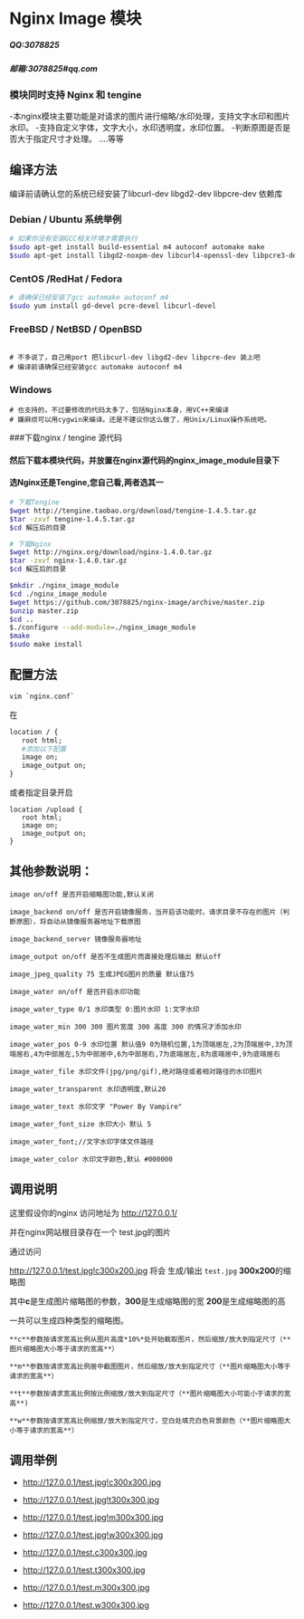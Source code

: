 # Nginx Image 模块 
##### QQ:3078825
##### 邮箱:3078825#qq.com


### 模块同时支持 Nginx 和 tengine

-本nginx模块主要功能是对请求的图片进行缩略/水印处理，支持文字水印和图片水印。
-支持自定义字体，文字大小，水印透明度，水印位置。
-判断原图是否是否大于指定尺寸才处理。
....等等


## 编译方法 

编译前请确认您的系统已经安装了libcurl-dev  libgd2-dev  libpcre-dev 依赖库

### Debian / Ubuntu 系统举例
```bash
# 如果你没有安装GCC相关环境才需要执行
$sudo apt-get install build-essential m4 autoconf automake make 
$sudo apt-get install libgd2-noxpm-dev libcurl4-openssl-dev libpcre3-dev
```

### CentOS /RedHat / Fedora
```bash
# 请确保已经安装了gcc automake autoconf m4 
$sudo yum install gd-devel pcre-devel libcurl-devel 

```

### FreeBSD / NetBSD / OpenBSD
```

# 不多说了，自己用port 把libcurl-dev libgd2-dev libpcre-dev 装上吧
# 编译前请确保已经安装gcc automake autoconf m4 
```

### Windows
```
# 也支持的，不过要修改的代码太多了，包括Nginx本身，用VC++来编译
# 嫌麻烦可以用cygwin来编译。还是不建议你这么做了，用Unix/Linux操作系统吧。
```

###下载nginx / tengine 源代码

#### 然后下载本模块代码，并放置在nginx源代码的nginx_image_module目录下
#### 选Nginx还是Tengine,您自己看,两者选其一

```bash
# 下载Tengine
$wget http://tengine.taobao.org/download/tengine-1.4.5.tar.gz
$tar -zxvf tengine-1.4.5.tar.gz
$cd 解压后的目录
```

```bash
# 下载Nginx
$wget http://nginx.org/download/nginx-1.4.0.tar.gz
$tar -zxvf nginx-1.4.0.tar.gz
$cd 解压后的目录
```

```bash
$mkdir ./nginx_image_module
$cd ./nginx_image_module
$wget https://github.com/3078825/nginx-image/archive/master.zip
$unzip master.zip
$cd ..
$./configure --add-module=./nginx_image_module
$make
$sudo make install 
```

## 配置方法
```bash
vim `nginx.conf` 
```

在
```apache
location / {
   root html;
   #添加以下配置
   image on;
   image_output on;
}
```

或者指定目录开启 
```
location /upload {
   root html; 
   image on;
   image_output on;
}
```


## 其他参数说明：
```
image on/off 是否开启缩略图功能,默认关闭

image_backend on/off 是否开启镜像服务，当开启该功能时，请求目录不存在的图片（判断原图），将自动从镜像服务器地址下载原图

image_backend_server 镜像服务器地址

image_output on/off 是否不生成图片而直接处理后输出 默认off

image_jpeg_quality 75 生成JPEG图片的质量 默认值75

image_water on/off 是否开启水印功能

image_water_type 0/1 水印类型 0:图片水印 1:文字水印

image_water_min 300 300 图片宽度 300 高度 300 的情况才添加水印

image_water_pos 0-9 水印位置 默认值9 0为随机位置,1为顶端居左,2为顶端居中,3为顶端居右,4为中部居左,5为中部居中,6为中部居右,7为底端居左,8为底端居中,9为底端居右

image_water_file 水印文件(jpg/png/gif),绝对路径或者相对路径的水印图片

image_water_transparent 水印透明度,默认20

image_water_text 水印文字 "Power By Vampire"

image_water_font_size 水印大小 默认 5

image_water_font;//文字水印字体文件路径

image_water_color 水印文字颜色,默认 #000000
```

## 调用说明

这里假设你的nginx 访问地址为 http://127.0.0.1/

并在nginx网站根目录存在一个 test.jpg的图片

通过访问 

http://127.0.0.1/test.jpg!c300x200.jpg 将会 生成/输出 `test.jpg` **300x200**的缩略图

其中**c**是生成图片缩略图的参数，**300**是生成缩略图的宽 **200**是生成缩略图的高

一共可以生成四种类型的缩略图。

```
**c**参数按请求宽高比例从图片高度*10%*处开始截取图片，然后缩放/放大到指定尺寸（**图片缩略图大小等于请求的宽高**）

**m**参数按请求宽高比例居中截图图片，然后缩放/放大到指定尺寸（**图片缩略图大小等于请求的宽高**）

**t**参数按请求宽高比例按比例缩放/放大到指定尺寸（**图片缩略图大小可能小于请求的宽高**)

**w**参数按请求宽高比例缩放/放大到指定尺寸，空白处填充白色背景颜色（**图片缩略图大小等于请求的宽高**）
```

 
## 调用举例

- http://127.0.0.1/test.jpg!c300x300.jpg

- http://127.0.0.1/test.jpg!t300x300.jpg

- http://127.0.0.1/test.jpg!m300x300.jpg

- http://127.0.0.1/test.jpg!w300x300.jpg

- http://127.0.0.1/test.c300x300.jpg

- http://127.0.0.1/test.t300x300.jpg

- http://127.0.0.1/test.m300x300.jpg

- http://127.0.0.1/test.w300x300.jpg





